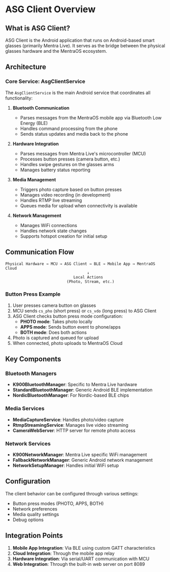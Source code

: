 # ASG Client Overview

## What is ASG Client?

ASG Client is the Android application that runs on Android-based smart glasses (primarily Mentra Live). It serves as the bridge between the physical glasses hardware and the MentraOS ecosystem.

## Architecture

### Core Service: AsgClientService

The `AsgClientService` is the main Android service that coordinates all functionality:

1. **Bluetooth Communication**
   - Parses messages from the MentraOS mobile app via Bluetooth Low Energy (BLE)
   - Handles command processing from the phone
   - Sends status updates and media back to the phone

2. **Hardware Integration**
   - Parses messages from Mentra Live's microcontroller (MCU)
   - Processes button presses (camera button, etc.)
   - Handles swipe gestures on the glasses arms
   - Manages battery status reporting

3. **Media Management**
   - Triggers photo capture based on button presses
   - Manages video recording (in development)
   - Handles RTMP live streaming
   - Queues media for upload when connectivity is available

4. **Network Management**
   - Manages WiFi connections
   - Handles network state changes
   - Supports hotspot creation for initial setup

## Communication Flow

```
Physical Hardware → MCU → ASG Client → BLE → Mobile App → MentraOS Cloud
                                    ↓
                              Local Actions
                           (Photo, Stream, etc.)
```

### Button Press Example

1. User presses camera button on glasses
2. MCU sends `cs_pho` (short press) or `cs_vdo` (long press) to ASG Client
3. ASG Client checks button press mode configuration:
   - **PHOTO mode**: Takes photo locally
   - **APPS mode**: Sends button event to phone/apps
   - **BOTH mode**: Does both actions
4. Photo is captured and queued for upload
5. When connected, photo uploads to MentraOS Cloud

## Key Components

### Bluetooth Managers

- **K900BluetoothManager**: Specific to Mentra Live hardware
- **StandardBluetoothManager**: Generic Android BLE implementation
- **NordicBluetoothManager**: For Nordic-based BLE chips

### Media Services

- **MediaCaptureService**: Handles photo/video capture
- **RtmpStreamingService**: Manages live video streaming
- **CameraWebServer**: HTTP server for remote photo access

### Network Services

- **K900NetworkManager**: Mentra Live specific WiFi management
- **FallbackNetworkManager**: Generic Android network management
- **NetworkSetupManager**: Handles initial WiFi setup

## Configuration

The client behavior can be configured through various settings:

- Button press modes (PHOTO, APPS, BOTH)
- Network preferences
- Media quality settings
- Debug options

## Integration Points

1. **Mobile App Integration**: Via BLE using custom GATT characteristics
2. **Cloud Integration**: Through the mobile app relay
3. **Hardware Integration**: Via serial/UART communication with MCU
4. **Web Integration**: Through the built-in web server on port 8089
